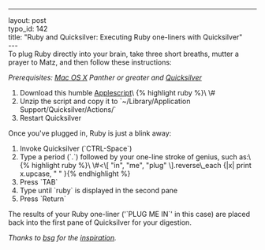 ------------------------------------------------------------------------

layout: post\
typo\_id: 142\
title: "Ruby and Quicksilver: Executing Ruby one-liners with
Quicksilver"\
---\
To plug Ruby directly into your brain, take three short breaths, mutter
a prayer to Matz, and then follow these instructions:

<em>Prerequisites: [Mac OS X](http://www.apple.com/macosx/) Panther or
greater and [Quicksilver](http://quicksilver.blacktree.com/) </em>

<ol>
<li>
Download this humble
<a href="http://files.jnewland.com/neural_ruby.zip">Applescript</a>\
{% highlight ruby %}\
\#<using terms from application "Quicksilver"
    on process text t
        do shell script "ruby -00 -e '" & t & "'"
    end process text
end using terms from{% endhighlight %}</li>

<li>
Unzip the script and copy it to
`~/Library/Application Support/Quicksilver/Actions/`

</li>
<li>
Restart Quicksilver

</li>
</ol>
Once you've plugged in, Ruby is just a blink away:

<ol>
<li>
Invoke Quicksilver (`CTRL-Space`)

</li>
<li>
Type a period (`.`) followed by your one-line stroke of genius, such
as:\
{% highlight ruby %}\
\#&lt;\[ "in", "me", "plug" \].reverse\_each {|x| print x.upcase, " "
}{% endhighlight %}

</li>
<li>
Press `TAB`

</li>
<li>
Type until `ruby` is displayed in the second pane

</li>
<li>
Press `Return`

</li>
</ol>
The results of your Ruby one-liner ('`PLUG ME IN`' in this case) are
placed back into the first pane of Quicksilver for your digestion.

*Thanks to [bsg](http://www.rousette.org.uk/) for the
[inspiration](http://www.rousette.org.uk/blog/archives/2004/09/24/using-ruby-one-liners-with-quicksilver/).*
